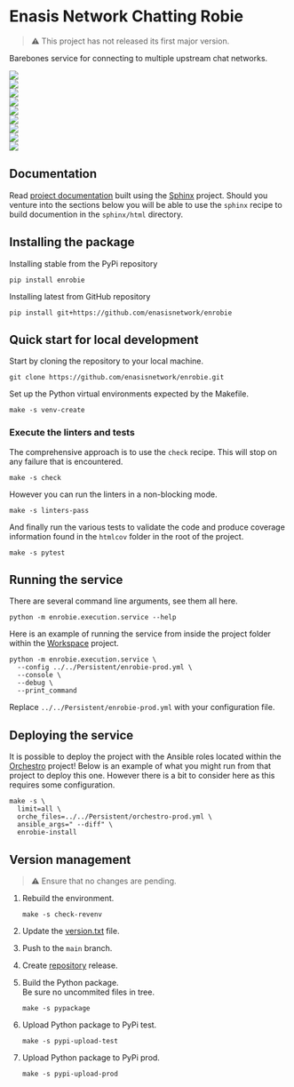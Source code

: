 # Enasis Network Chatting Robie

> :warning: This project has not released its first major version.

Barebones service for connecting to multiple upstream chat networks.

<a href="https://pypi.org/project/enrobie"><img src="https://enasisnetwork.github.io/enrobie/badges/pypi.png"></a><br>
<a href="https://enasisnetwork.github.io/enrobie/validate/flake8.txt"><img src="https://enasisnetwork.github.io/enrobie/badges/flake8.png"></a><br>
<a href="https://enasisnetwork.github.io/enrobie/validate/pylint.txt"><img src="https://enasisnetwork.github.io/enrobie/badges/pylint.png"></a><br>
<a href="https://enasisnetwork.github.io/enrobie/validate/ruff.txt"><img src="https://enasisnetwork.github.io/enrobie/badges/ruff.png"></a><br>
<a href="https://enasisnetwork.github.io/enrobie/validate/mypy.txt"><img src="https://enasisnetwork.github.io/enrobie/badges/mypy.png"></a><br>
<a href="https://enasisnetwork.github.io/enrobie/validate/yamllint.txt"><img src="https://enasisnetwork.github.io/enrobie/badges/yamllint.png"></a><br>
<a href="https://enasisnetwork.github.io/enrobie/validate/pytest.txt"><img src="https://enasisnetwork.github.io/enrobie/badges/pytest.png"></a><br>
<a href="https://enasisnetwork.github.io/enrobie/validate/coverage.txt"><img src="https://enasisnetwork.github.io/enrobie/badges/coverage.png"></a><br>
<a href="https://enasisnetwork.github.io/enrobie/validate/sphinx.txt"><img src="https://enasisnetwork.github.io/enrobie/badges/sphinx.png"></a><br>

## Documentation
Read [project documentation](https://enasisnetwork.github.io/enrobie/sphinx)
built using the [Sphinx](https://www.sphinx-doc.org/) project.
Should you venture into the sections below you will be able to use the
`sphinx` recipe to build documention in the `sphinx/html` directory.

## Installing the package
Installing stable from the PyPi repository
```
pip install enrobie
```
Installing latest from GitHub repository
```
pip install git+https://github.com/enasisnetwork/enrobie
```

## Quick start for local development
Start by cloning the repository to your local machine.
```
git clone https://github.com/enasisnetwork/enrobie.git
```
Set up the Python virtual environments expected by the Makefile.
```
make -s venv-create
```

### Execute the linters and tests
The comprehensive approach is to use the `check` recipe. This will stop on
any failure that is encountered.
```
make -s check
```
However you can run the linters in a non-blocking mode.
```
make -s linters-pass
```
And finally run the various tests to validate the code and produce coverage
information found in the `htmlcov` folder in the root of the project.
```
make -s pytest
```

## Running the service
There are several command line arguments, see them all here.
```
python -m enrobie.execution.service --help
```
Here is an example of running the service from inside the project folder
within the [Workspace](https://github.com/enasisnetwork/workspace) project.
```
python -m enrobie.execution.service \
  --config ../../Persistent/enrobie-prod.yml \
  --console \
  --debug \
  --print_command
```
Replace `../../Persistent/enrobie-prod.yml` with your configuration file.

## Deploying the service
It is possible to deploy the project with the Ansible roles located within
the [Orchestro](https://github.com/enasisnetwork/orchestro) project! Below
is an example of what you might run from that project to deploy this one.
However there is a bit to consider here as this requires some configuration.
```
make -s \
  limit=all \
  orche_files=../../Persistent/orchestro-prod.yml \
  ansible_args=" --diff" \
  enrobie-install
```

## Version management
> :warning: Ensure that no changes are pending.

1. Rebuild the environment.
   ```
   make -s check-revenv
   ```

1. Update the [version.txt](enrobie/version.txt) file.

1. Push to the `main` branch.

1. Create [repository](https://github.com/enasisnetwork/enrobie) release.

1. Build the Python package.<br>Be sure no uncommited files in tree.
   ```
   make -s pypackage
   ```

1. Upload Python package to PyPi test.
   ```
   make -s pypi-upload-test
   ```

1. Upload Python package to PyPi prod.
   ```
   make -s pypi-upload-prod
   ```
